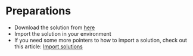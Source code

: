 # Preparations

* Download the solution from [here](/Masterclass_1_0_0_6.zip)
* Import the solution in your environment
* If you need some more pointers to how to import a solution, check out this article: [Import solutions](https://learn.microsoft.com/power-apps/maker/data-platform/import-update-export-solutions)

